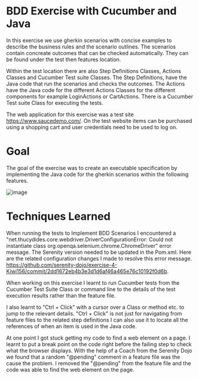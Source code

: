 # BDD Exercise with Cucumber and Java

In this exercise we use gherkin scenarios with concise examples to describe the business rules and the scenario outlines. The scenarios contain concreate outcomes that can be checked automatically. They can be found under the test then features location. 

Within the test location there are also Step Definitions Classes, Actions Classes and Cucumber Test suite Classes. The Step Definitions, have the Java code that run the scenarios and checks the outcomes. The Actions have the Java code for the different Actions Classes for the different components for example LoginActions or CartActions. There is a Cucumber Test suite Class for executing the tests. 

The web application for this exercise was a test site https://www.saucedemo.com/. On the test website items can be purchased using a shopping cart and user credentials need to be used to log on.   

# Goal 

The goal of the exercise was to create an executable specification by implementing the Java code for the gherkin scenarios within the following features.

![image](https://github.com/serenity-dojo/exercise-4-Kiwi156/assets/73317499/be4d7e8e-b26b-417b-9a93-ad269fb21142)


# Techniques Learned

When running the tests to Implement BDD Scenarios I encountered a "net.thucydides.core.webdriver.DriverConfigurationError: Could not instantiate class org.openqa.selenium.chrome.ChromeDriver" error message. The Serenity version needed to be updated in the Pom.xml. Here are the related configuration changes I made to resolve this error message. https://github.com/serenity-dojo/exercise-4-Kiwi156/commit/2dd1672eb4b3e3d1d6af46a465e76c10192f0d6b.

When working on this exercise I learnt to run Cucumber tests from the Cucumber Test Suite Class or command line to the details of the test execution results rather than the feature file. 

I also learnt to "Ctrl + Click" with a cursor over a Class or method etc. to jump to the relevant details. "Ctrl + Click" is not just for navigating from feature files to the related step definitions I can also use it to locate all the references of when an item is used in the Java code.

At one point I got stuck getting my code to find a web element on a page. I learnt to put a break point on the code right before the failing step to check what the browser displays. With the help of a Coach from the Serenity Dojo we found that a random "@pending" comment in a feature file was the cause the problem. I removed the "@pending" from the feature file and the code was able to find the web element on the page.  

